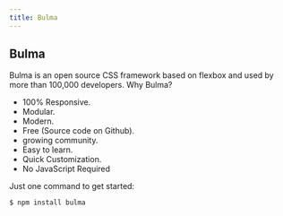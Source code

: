 ```yaml
---
title: Bulma
---
```

## Bulma

Bulma is an open source CSS framework based on flexbox and used by more than 100,000 developers.
Why Bulma?
* 100% Responsive.
* Modular.
* Modern.
* Free (Source code on Github).
* growing community.
* Easy to learn.
* Quick Customization.
* No JavaScript Required

Just one command to get started:
```terminal
$ npm install bulma
```

